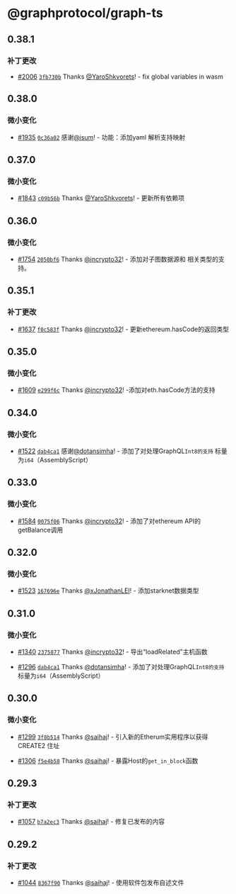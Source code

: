 # @graphprotocol/graph-ts

## 0.38.1

### 补丁更改

- [#2006](https://github.com/graphprotocol/graph-tooling/pull/2006) [`3fb730b`](https://github.com/graphprotocol/graph-tooling/commit/3fb730bdaf331f48519e1d9fdea91d2a68f29fc9) Thanks [@YaroShkvorets](https://github.com/YaroShkvorets)! - fix global variables in wasm

## 0.38.0

### 微小变化

- [#1935](https://github.com/graphprotocol/graph-tooling/pull/1935) [`0c36a02`](https://github.com/graphprotocol/graph-tooling/commit/0c36a024e0516bbf883ae62b8312dba3d9945f04) 感谢[@isum](https://github.com/isum)! - 功能：添加yaml 解析支持映射

## 0.37.0

### 微小变化

- [#1843](https://github.com/graphprotocol/graph-tooling/pull/1843)
  [`c09b56b`](https://github.com/graphprotocol/graph-tooling/commit/c09b56b093f23c80aa5d217b2fd56fccac061145)
  Thanks [@YaroShkvorets](https://github.com/YaroShkvorets)! - 更新所有依赖项

## 0.36.0

### 微小变化

- [#1754](https://github.com/graphprotocol/graph-tooling/pull/1754)
  [`2050bf6`](https://github.com/graphprotocol/graph-tooling/commit/2050bf6259c19bd86a7446410c7e124dfaddf4cd)
  Thanks [@incrypto32](https://github.com/incrypto32)! - 添加对子图数据源和
  相关类型的支持。

## 0.35.1

### 补丁更改

- [#1637](https://github.com/graphprotocol/graph-tooling/pull/1637)
  [`f0c583f`](https://github.com/graphprotocol/graph-tooling/commit/f0c583f00c90e917d87b707b5b7a892ad0da916f)
  Thanks [@incrypto32](https://github.com/incrypto32)! - 更新ethereum.hasCode的返回类型

## 0.35.0

### 微小变化

- [#1609](https://github.com/graphprotocol/graph-tooling/pull/1609)
  [`e299f6c`](https://github.com/graphprotocol/graph-tooling/commit/e299f6ce5cf1ad74cab993f6df3feb7ca9993254)
  Thanks [@incrypto32](https://github.com/incrypto32)! -添加对eth.hasCode方法的支持

## 0.34.0

### 微小变化

- [#1522](https://github.com/graphprotocol/graph-tooling/pull/1522)
  [`dab4ca1`](https://github.com/graphprotocol/graph-tooling/commit/d132f9c9f6ea5283e40a8d913f3abefe5a8ad5f8)
  感谢[@dotansimha](https://github.com/dotansimha)! - 添加了对处理GraphQL`Int8的支持`
  标量为`i64`（AssemblyScript）

## 0.33.0

### 微小变化

- [#1584](https://github.com/graphprotocol/graph-tooling/pull/1584)
  [`0075f06`](https://github.com/graphprotocol/graph-tooling/commit/0075f06ddaa6d37606e42e1c12d11d19674d00ad)
  Thanks [@incrypto32](https://github.com/incrypto32)! - 添加了对ethereum API的getBalance调用

## 0.32.0

### 微小变化

- [#1523](https://github.com/graphprotocol/graph-tooling/pull/1523)
  [`167696e`](https://github.com/graphprotocol/graph-tooling/commit/167696eb611db0da27a6cf92a7390e72c74672ca)
  Thanks [@xJonathanLEI](https://github.com/xJonathanLEI)! - 添加starknet数据类型

## 0.31.0

### 微小变化

- [#1340](https://github.com/graphprotocol/graph-tooling/pull/1340)
  [`2375877`](https://github.com/graphprotocol/graph-tooling/commit/23758774b33b5b7c6934f57a3e137870205ca6f0)
  Thanks [@incrypto32](https://github.com/incrypto32)! - 导出“loadRelated”主机函数

- [#1296](https://github.com/graphprotocol/graph-tooling/pull/1296)
  [`dab4ca1`](https://github.com/graphprotocol/graph-tooling/commit/dab4ca1f5df7dcd0928bbaa20304f41d23b20ced)
  Thanks [@dotansimha](https://github.com/dotansimha)! - 添加了对处理GraphQL`Int8的支持`
  标量为`i64`（AssemblyScript）

## 0.30.0

### 微小变化

- [#1299](https://github.com/graphprotocol/graph-tooling/pull/1299)
  [`3f8b514`](https://github.com/graphprotocol/graph-tooling/commit/3f8b51440db281e69879be7d91d79cd43e45fe86)
  Thanks [@saihaj](https://github.com/saihaj)! - 引入新的Etherum实用程序以获得CREATE2
  住址

- [#1306](https://github.com/graphprotocol/graph-tooling/pull/1306)
  [`f5e4b58`](https://github.com/graphprotocol/graph-tooling/commit/f5e4b58989edc5f3bb8211f1b912449e77832de8)
  Thanks [@saihaj](https://github.com/saihaj)! - 暴露Host的`get_in_block`函数

## 0.29.3

### 补丁更改

- [#1057](https://github.com/graphprotocol/graph-tooling/pull/1057)
  [`b7a2ec3`](https://github.com/graphprotocol/graph-tooling/commit/b7a2ec3e9e2206142236f892e2314118d410ac93)
  Thanks [@saihaj](https://github.com/saihaj)! - 修复已发布的内容

## 0.29.2

### 补丁更改

- [#1044](https://github.com/graphprotocol/graph-tooling/pull/1044)
  [`8367f90`](https://github.com/graphprotocol/graph-tooling/commit/8367f90167172181870c1a7fe5b3e84d2c5aeb2c)
  Thanks [@saihaj](https://github.com/saihaj)! - 使用软件包发布自述文件
